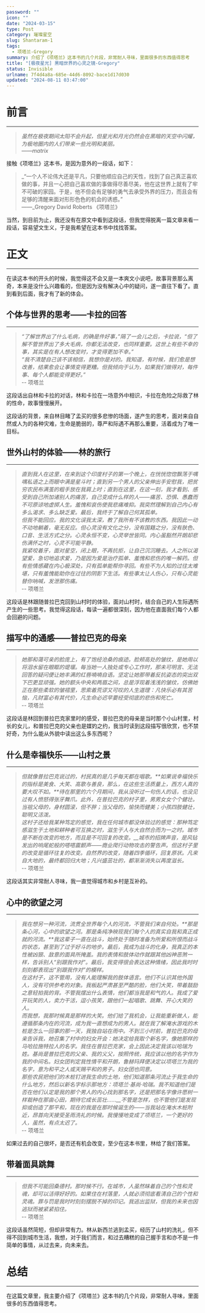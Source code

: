 ```yaml
---
password: ""
icon: ""
date: "2024-03-15"
type: Post
category: 璀璨星空
slug: Shantaram-1
tags:
  - 项塔兰-Gregory
summary: 介绍了《项塔兰》这本书的几个片段，非常耐人寻味，里面很多的东西值得思考
title: "[极夜星光] 黑暗世界的心灵之镜-Gregory"
status: Invisible
urlname: 7f4d4a8a-685e-44d6-8092-bace1d17d030
updated: "2024-08-11 03:47:00"
---
```


# 前言

---

> _虽然在极夜期间太阳不会升起，但星光和月光仍然会在黑暗的天空中闪耀，为极地圈内的人们带来一些光明和美丽。  
> ——matrix_

接触《项塔兰》这本书，是因为意外的一段话，如下：

> \_“一个人不论伟大还是平凡，只要他顺应自己的天性，找到了自己真正喜欢做的事，并且一心把自己喜欢做的事做得尽善尽美，他在这世界上就有了牢不可破的家园。于是，他不但会有足够的勇气去承受外界的压力，而且会有足够的清醒来面对形形色色的机会的诱惑。”  
> ——\_Gregory David Roberts 《项塔兰》

当然，到目前为止，我还没有在原文中看到这段话，但我觉得脱离一篇文章来看一段话，容易望文生义，于是我希望在这本书中找找答案。

# 正文

---

在读这本书的开头的时候，我觉得这不会又是一本爽文小说吧，故事背景那么离奇，本来是没什么兴趣看的，但是因为没有解决心中的疑问，遂一直往下看了。直到看到后面，我才有了新的体会。

## 个体与世界的思考——卡拉的回答

---

> _“了解世界出了什么毛病，的确是件好事，”隔了一会儿之后，卡拉说，“但了解不管世界出了多大毛病，你都无法改变，也同样重要。这世上有些不幸的事，其实是在有人想改变时，才变得更加不幸。”  
>  “我不清楚自己该不该相信，我想你是对的。我知道，有时候，我们愈是想改善，结果愈会让事情变得更糟。但我倾向于认为，如果我们做得对，每件事、每个人都能变得更好。”_  
> -- 项塔兰

这段话出自林和卡拉的对话，林和卡拉在一场意外中相识，卡拉在危险之际救了林的性命，故事慢慢展开。

这段话的背景，来自林目睹了孟买的很多悲惨的场面，遂产生的思考，面对来自自然或人为的各种灾难，生命是脆弱的，尊严和际遇不再那么重要，活着成为了唯一目标。

## 世外山村的体验——林的旅行

---

> _直到我人在这里，在来到这个印度村子的第一个晚上，在恍恍惚惚飘荡于喁喁私语之上而眼中满是星斗时；直到另一个男人的父亲伸出手安慰我，把贫穷农民布满茧的粗手放在我肩上时；直到在这里，在这一刻，我才看到、感受到自己所加诸别人的痛苦，自己变成什么样的人——痛苦、恐惧、愚蠢而不可原谅地虚掷人生。羞愧和哀伤使我悲痛难抑。我突然理解到自己内心有多么渴求、多么缺乏爱。最后，我终于了解自己何其孤单。  
>  但我不能回应。我的文化误我太深，教了我所有不该教的东西。我因此一动不动地躺着，毫无反应。但心灵没有文化之分，没有国籍之分，没有肤色、口音、生活方式之分。心灵永恒不变，心灵举世皆同。内心虽豁然开朗却悲伤满怀之时，心灵不可能平静。  
>  我紧咬着牙，面对星空，闭上眼，不再抗拒，让自己沉沉睡去。人之所以渴望爱，急切地追求爱，乃是因为爱是治疗孤单、羞愧和悲伤的唯一解药。但有些情感藏在内心极深处，只有孤单能帮你寻回。有些不为人知的过往太难堪，只有羞愧能助你在过往的阴影下生活。有些事太让人伤心，只有心灵能替你呐喊，发泄那伤痛。_  
> -- 项塔兰

这段话是林跟随普拉巴克回到山村时的体验，面对山村时，结合自己的人生际遇所产生的一些思考。我觉得这段话，每读一遍都很深刻，因为他在直面我们每个人都会回避的问题。

## 描写中的通感——普拉巴克的母亲

---

> _她那和蔼可亲的脸庞上，有了饱经沧桑的痕迹。脸颊高处的皱纹，是她用以将泪水留在眼眶的堤堰。每当她一人独处或专心工作时，那未可明言、无法回答的疑问便让她丰满的红唇喃喃自语。坚定让她那带着反抗姿态的突出双下巴更显顽强。她的额头中央和两眉之间，总是浮现着浅浅的皱纹，仿佛她正在那些柔软的皱褶里，思索着荒谬又可叹的人生道理：凡快乐必有其苦恼，凡财富必有其代价，凡生命必迟早要经受彻底的悲伤和死亡。_  
> -- 项塔兰

这段话是林回到普拉巴克家里时的感受，普拉巴克的母亲是当时那个小山村里，村长的女儿，和普拉巴克的父亲也是媒妁之约，我当时读到这段描写很欣赏，也不禁好奇，为什么能从外貌中读出这么多东西呢？

## 什么是幸福快乐——山村之景

---

> _但就像普拉巴克说过的，村民真的是几乎每天都在唱歌。**如果说幸福快乐的指标是美食、大笑、高歌与善良，那么，在这些生活质量上，西方人真的要大叹不如。**待在那里的六个月期间，我从没听过一句伤人的话，也没见过有人愤怒得张牙舞爪。此外，在普拉巴克的村子里，男男女女个个健壮。当祖父母的，身材圆滚，但不胖；当父母的，愉快而健美；小孩四肢健壮，聪明又活泼。_  
>  _这村子还给我某种笃定的感觉，我在任何城市都没体验过的感觉：那种笃定感滋生于土地和耕种者可互换之时，滋生于人与大自然合而为一之时。城市是不断在改变的地方，而且是不可回复的改变。\_\_城市的招牌声音，是风钻发出的响尾蛇般的嗒嗒震颤声——商业爬行动物攻击的警告声。但这村子里的改变是循环往复的改变。自然界的改变，随着四季循环，回复原状。凡来自大地的，最终都回归大地；凡兴盛茁壮的，都渐渐消失以再度滋长。_  
> -- 项塔兰

这段话其实非常耐人寻味，我一直觉得城市和乡村是互补的。

## 心中的欲望之河

---

> _我在想另一种河流，流贯全世界每个人的河流，不管我们来自何处。**那是条心河，心中的欲望之河。那是条纯净映现我们每个人的真实自我和真正成就的河流。**我这辈子一直在战斗，始终处于随时准备为所爱和所恨而战斗的状态，甚至到了过于好斗的地步。最后，我成为战斗的化身，我真正的本性被凶狠、敌意的面具所掩盖。我的表情和肢体动作就跟其他凶神恶煞一样，告诉别人“别跟我作对”。最后，我变得很会表达这种情绪，因此我时时刻刻都表现出“别跟我作对”的模样。  
>  在这村子，这不管用，没有人能理解我的肢体语言。他们不认识其他外国人，没有可供参考的对象。我板起严肃甚至严酷的脸，他们大笑，带着鼓励之意轻拍我的背。不管我摆出什么表情，他们都当我是和气的人。我成了爱开玩笑的人，卖力干活，逗小孩笑，跟他们一起唱歌、跳舞、开心大笑的人。  
>  而我想，我那时候真是那样的大笑。他们给了我机会，让我能重新做人，能遵循那条内在的河流，成为我一直想成为的男人。就在我了解淹水游戏的木桩是怎么一回事的那一天，我独自站在雨中。不到三小时前，普拉巴克的母亲告诉我，她召集了村中的妇女开会：她决定给我取个新名字，像她那样的马哈拉施特拉人的名字。我住在普拉巴克家，会上因此决定我该以哈瑞为姓。基尚是普拉巴克的父亲、我的义父，按照传统，我应该以他的名字作为我的中间名。妇女团判定我性情平和开朗，鲁赫玛拜便决定以项塔兰为我的名字，意为和平之人或天赐平和的男子。妇女团也同意。_  
>  _那些农民把他们的木桩钉进我生命的土地，他们知道那条河流止于我生命的什么地方，然后以新名字标示那地方：项塔兰·基尚·哈瑞。我不知道他们是否在他们认定是我的那个男人的内心找到那名字，还是把那名字像许愿树一样栽种在那亩心田，期待它成长茁壮……\_\_不管是怎样，也不管他们是发现抑或创造了那平和，现在的我是在那时候诞生的——当我站在淹水木桩附近，昂首向天接受圣雨洗礼的时候。我慢慢地变成了项塔兰，一个更好的人，虽然，有点太迟了。  
> -_- 项塔兰

如果过去的自己很坏，是否还有机会改变，至少在这本书里，林给了我们答案。

## 带着面具跳舞

---

> _但我不可能回桑德村。那时候不行。在城市，人虽然昧着自己的个性和灵魂，却可以活得好好的。如果住在村落里，人就必须彻底看清自己的个性和灵魂。罪与罚是我时时刻刻摆脱不掉的印记。我逃出监狱，但我的未来也因逃狱而被紧紧掐住。_  
> -- 项塔兰

这段话虽然简短，但却非常有力。林从新西兰逃到孟买，经历了山村的洗礼，但不得不回到城市生活，我想，对于我们而言，和过去糟糕的自己握手言和亦不是一件简单的事情，从过去来，向未来去。

# 总结

---

在这篇文章里，我主要介绍了《项塔兰》这本书的几个片段，非常耐人寻味，里面很多的东西值得思考。
